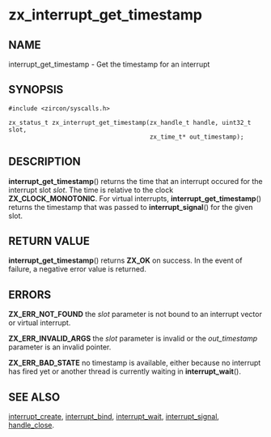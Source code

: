 # zx_interrupt_get_timestamp

## NAME

interrupt_get_timestamp - Get the timestamp for an interrupt

## SYNOPSIS

```
#include <zircon/syscalls.h>

zx_status_t zx_interrupt_get_timestamp(zx_handle_t handle, uint32_t slot,
                                       zx_time_t* out_timestamp);

```

## DESCRIPTION

**interrupt_get_timestamp**() returns the time that an interrupt occured for
the interrupt slot *slot*.
The time is relative to the clock **ZX_CLOCK_MONOTONIC**.
For virtual interrupts, **interrupt_get_timestamp**() returns the timestamp
that was passed to **interrupt_signal**() for the given slot.

## RETURN VALUE

**interrupt_get_timestamp**() returns **ZX_OK** on success. In the event
of failure, a negative error value is returned.

## ERRORS

**ZX_ERR_NOT_FOUND** the *slot* parameter is not bound to an interrupt vector or virtual interrupt.

**ZX_ERR_INVALID_ARGS** the *slot* parameter is invalid or the *out_timestamp*
parameter is an invalid pointer.

**ZX_ERR_BAD_STATE** no timestamp is available, either because no interrupt has fired yet
or another thread is currently waiting in **interrupt_wait**().

## SEE ALSO

[interrupt_create](interrupt_create.md),
[interrupt_bind](interrupt_bind.md),
[interrupt_wait](interrupt_wait.md),
[interrupt_signal](interrupt_signal.md),
[handle_close](handle_close.md).
